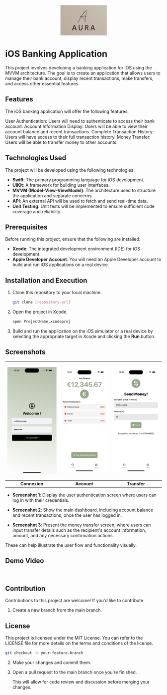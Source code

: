 <div align="center">
<img src="Screenshots/logo.png" alt="logo" width="150" border-radius="20">
</div>

# iOS Banking Application

This project involves developing a banking application for iOS using the MVVM architecture. The goal is to create an application that allows users to manage their bank account, display recent transactions, make transfers, and access other essential features.

## Features

The iOS banking application will offer the following features:

User Authentication: Users will need to authenticate to access their bank account.
Account Information Display: Users will be able to view their account balance and recent transactions.
Complete Transaction History: Users will have access to their full transaction history.
Money Transfer: Users will be able to transfer money to other accounts.

## Technologies Used

The project will be developed using the following technologies:

- **Swift**: The primary programming language for iOS development.
- **UIKit**: A framework for building user interfaces.
- **MVVM (Model-View-ViewModel)**: The architecture used to structure the application and separate concerns.
- **API**: An external API will be used to fetch and send real-time data.
- **Unit Testing**: Unit tests will be implemented to ensure sufficient code coverage and reliability.

## Prerequisites

Before running this project, ensure that the following are installed:

- **Xcode**: The integrated development environment (IDE) for iOS development.
- **Apple Developer Account**: You will need an Apple Developer account to build and run iOS applications on a real device.

## Installation and Execution

1. Clone this repository to your local machine.
   
   ```bash
   git clone [repository-url]
   ```

2. Open the project in Xcode.

   ```bash
   open ProjectName.xcodeproj
   ```

3. Build and run the application on the iOS simulator or a real device by selecting the appropriate target in Xcode and clicking the **Run** button.

## Screenshots

| <p align="center"><img src="Screenshots/connexion.png" width="200" alt="connexion"></p> | <p align="center"><img src="Screenshots/account.png" width="200" alt="account"></p> | <p align="center"><img src="Screenshots/transfer.png" width="200" alt="transfer"></p> |
|:--:|:--:|:--:|
| **Connexion** | **Account** | **Transfer** |

- **Screenshot 1**: Display the user authentication screen where users can log in with their credentials.
  
- **Screenshot 2**: Show the main dashboard, including account balance and recent transactions, once the user has logged in.

- **Screenshot 3**: Present the money transfer screen, where users can input transfer details such as the recipient's account information, amount, and any necessary confirmation actions.

These can help illustrate the user flow and functionality visually.


## Demo Video

<div align="center">
<img src="Screenshots/test.gif" alt="" width="500">
</div>


## Contribution

Contributions to this project are welcome! If you'd like to contribute:

1. Create a new branch from the main branch.

## License

This project is licensed under the MIT License. You can refer to the LICENSE file for more details on the terms and conditions of the license.
   ```bash
   git checkout -b your-feature-branch
   ```

2. Make your changes and commit them.

3. Open a pull request to the main branch once you're finished.

   This will allow for code review and discussion before merging your changes.
